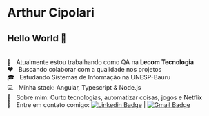 # Arthur Cipolari

## Hello World 👋

 <br/> :round_pushpin: &nbsp; Atualmente estou trabalhando como QA na **Lecom Tecnologia**
 <br/> :heart: &nbsp; Buscando colaborar com a qualidade nos projetos
 <br/> 🎓 &nbsp; Estudando Sistemas de Informação na UNESP-Bauru
 <br/> :computer: &nbsp; Minha stack: Angular, Typescript & Node.js
 <br/> 💬  &nbsp; Sobre mim: Curto tecnologias, automatizar coisas, jogos e Netflix
 <br/> :email: &nbsp; Entre em contato comigo: [![Linkedin Badge](https://img.shields.io/badge/-ArthurCipolari-blue?style=flat-square&logo=Linkedin&logoColor=white&link=https://www.linkedin.com/in/arthurcipolari/)](https://www.linkedin.com/in/arthurcipolari/) 
| 
[![Gmail Badge](https://img.shields.io/badge/-arthur.cipolari@gmail.com-c14438?style=flat-square&logo=Gmail&logoColor=white&link=mailto:arthur.cipolari@gmail.com)](mailto:arthur.cipolari@gmail.com)
